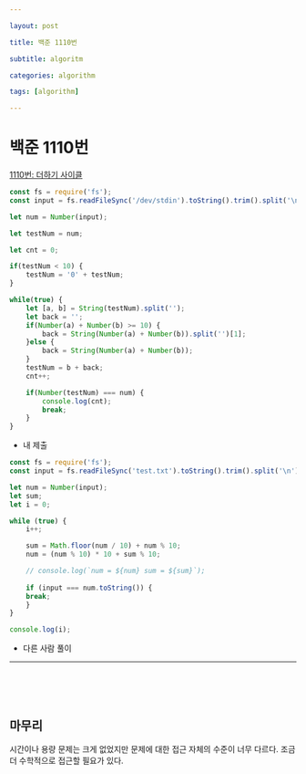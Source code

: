```yaml
---

layout: post

title: 백준 1110번

subtitle: algoritm

categories: algorithm

tags: [algorithm]

---
```

# 백준 1110번

[1110번: 더하기 사이클](https://www.acmicpc.net/problem/1110)

```jsx
const fs = require('fs');
const input = fs.readFileSync('/dev/stdin').toString().trim().split('\n')[0];

let num = Number(input);

let testNum = num;

let cnt = 0;

if(testNum < 10) {
    testNum = '0' + testNum;
}

while(true) {
    let [a, b] = String(testNum).split('');
    let back = '';
    if(Number(a) + Number(b) >= 10) {
        back = String(Number(a) + Number(b)).split('')[1];
    }else {
        back = String(Number(a) + Number(b));
    }
    testNum = b + back;
    cnt++;

    if(Number(testNum) === num) {
        console.log(cnt);
        break;
    }
}
```

- 내 제출

```jsx
const fs = require('fs');
const input = fs.readFileSync('test.txt').toString().trim().split('\n')[0];

let num = Number(input);
let sum;
let i = 0;

while (true) {
    i++;

    sum = Math.floor(num / 10) + num % 10;
    num = (num % 10) * 10 + sum % 10;

    // console.log(`num = ${num} sum = ${sum}`); 
    
    if (input === num.toString()) {
	break;
    } 
}

console.log(i);
```

- 다른 사람 풀이



---

<br><br><br>

## 마무리
시간이나 용량 문제는 크게 없었지만 문제에 대한 접근 자체의 수준이 너무 다르다. 조금더 수학적으로 접근할 필요가 있다.

